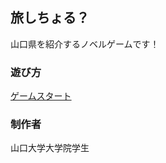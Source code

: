 ## 旅しちょる？

山口県を紹介するノベルゲームです！

### 遊び方

[ゲームスタート](https://etmula.github.io/yamaguchi_novel/project)

### 制作者

山口大学大学院学生
